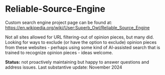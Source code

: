 # Reliable-Source-Engine
Custom search engine project page can be found at: https://en.wikipedia.org/wiki/User:Superb_Owl/Reliable_Source_Engine

Not all sites allowed for URL filtering-out of opinion pieces, but many did. Looking for ways to exclude (or have the option to exclude) opinion pieces from these websites - perhaps using some kind of AI-assisted search that is trained to recognize opinion pieces - ideas welcome.

**Status:** not proactively maintaining but happy to answer questions and address issues. 
Last substantive update: November 2024
